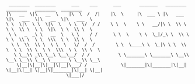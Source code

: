 ```
 ________  ________      ___    ___      ___       _______   ________   ________   ________  ________      
|\   __  \|\   __  \    |\  \  /  /|    |\  \     |\  ___ \ |\   ___  \|\   ___  \|\   __  \|\   ___  \    
\ \  \|\  \ \  \|\  \   \ \  \/  / /    \ \  \    \ \   __/|\ \  \\ \  \ \  \\ \  \ \  \|\  \ \  \\ \  \   
 \ \   _  _\ \   __  \   \ \    / /      \ \  \    \ \  \_|/_\ \  \\ \  \ \  \\ \  \ \  \\\  \ \  \\ \  \  
  \ \  \\  \\ \  \ \  \   \/  /  /        \ \  \____\ \  \_|\ \ \  \\ \  \ \  \\ \  \ \  \\\  \ \  \\ \  \ 
   \ \__\\ _\\ \__\ \__\__/  / /           \ \_______\ \_______\ \__\\ \__\ \__\\ \__\ \_______\ \__\\ \__\
    \|__|\|__|\|__|\|__|\___/ /             \|_______|\|_______|\|__| \|__|\|__| \|__|\|_______|\|__| \|__|
                       \|___|/                                                                             
```                                                                                                           
                                                                                                            
                                                                                                                              
<!--
**raylennon/raylennon** is a ✨ _special_ ✨ repository because its `README.md` (this file) appears on your GitHub profile.

Here are some ideas to get you started:

- 🔭 I’m currently working on ...
- 🌱 I’m currently learning ...
- 👯 I’m looking to collaborate on ...
- 🤔 I’m looking for help with ...
- 💬 Ask me about ...
- 📫 How to reach me: ...
- 😄 Pronouns: ...
- ⚡ Fun fact: ...
-->
